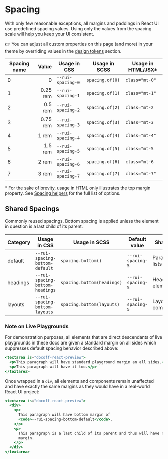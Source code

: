 # Spacing

With only few reasonable exceptions, all margins and paddings in React UI use
predefined spacing values. Using only the values from the spacing scale will
help you keep your UI consistent.

👉 You can adjust all custom properties on this page (and more) in your theme by
overriding values in the
[design tokens](/docs/customize/theming/overview#design-tokens) section.

| Spacing name | Value    | Usage in CSS      | Usage in SCSS   | Usage in HTML/JSX* |
|--------------|---------:|-------------------|-----------------|--------------------|
| 0            | 0        | `--rui-spacing-0` | `spacing.of(0)` | `class="mt-0"`     |
| 1            | 0.25 rem | `--rui-spacing-1` | `spacing.of(1)` | `class="mt-1"`     |
| 2            | 0.5 rem  | `--rui-spacing-2` | `spacing.of(2)` | `class="mt-2`      |
| 3            | 0.75 rem | `--rui-spacing-3` | `spacing.of(3)` | `class="mt-3`      |
| 4            | 1 rem    | `--rui-spacing-4` | `spacing.of(4)` | `class="mt-4"`     |
| 5            | 1.5 rem  | `--rui-spacing-5` | `spacing.of(5)` | `class="mt-5`      |
| 6            | 2 rem    | `--rui-spacing-6` | `spacing.of(6)` | `class="mt-6`      |
| 7            | 3 rem    | `--rui-spacing-7` | `spacing.of(7)` | `class="mt-7"`     |

\* For the sake of brevity, usage in HTML only illustrates the top margin
property. See [Spacing helpers](/docs/css-helpers/spacing) for the full list of
options.

## Shared Spacings

Commonly reused spacings. Bottom spacing is applied unless the element in
question is a last child of its parent.

| Category | Usage in CSS                    | Usage in SCSS              | Default value     | Shared by              |
|----------|---------------------------------|----------------------------|-------------------|------------------------|
| default  | `--rui-spacing-bottom-default`  | `spacing.bottom()`         | `--rui-spacing-5` | Paragraphs, lists etc. |
| headings | `--rui-spacing-bottom-headings` | `spacing.bottom(headings)` | `--rui-spacing-5` | Heading elements       |
| layouts  | `--rui-spacing-bottom-layouts`  | `spacing.bottom(layouts)`  | `--rui-spacing-5` | Layout components      |

### Note on Live Playgrounds

For demonstration purposes, all elements that are direct descendants of live
playgrounds in these docs are given a standard margin on all sides which
suppresses default spacing behavior described above:

```jsx
<textarea is="docoff-react-preview">
  <p>This paragraph will have standard playground margin an all sides.</p>
  <p>This paragraph will have it too.</p>
</textarea>
```

Once wrapped in a `div`, all elements and components remain unaffected and have
exactly the same margins as they would have in a real-world React UI project:

```jsx
<textarea is="docoff-react-preview">
  <div>
    <p>
      This paragraph will have bottom margin of
      <code>--rui-spacing-bottom-default</code>.
    </p>
    <p>
      This paragraph is a last child of its parent and thus will have no bottom
      margin.
    </p>
  </div>
</textarea>
```

